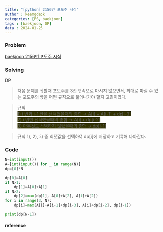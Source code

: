 ```yaml
---
title: "[python] 2156번 포도주 시식"
author : keemgdeok
categories: [PS, baekjoon]
tags : [baekjoon, DP]
data : 2024-01-26
---
```



### Problem
[baekjoon 2156번 포도주 시식](https://www.acmicpc.net/problem/2156)


### Solving
DP
> 처음 문제를 접할때 포도주를 3잔 연속으로 마시지 않으면서, 최대로 마실 수 있는 포도주의 양을 어떤 규칙으로 풀어나가야 할지 고민이였다.

>규칙  
>  <span style="background-color:#333300">1\) i 번과 i-1 번을 선택했을때의 총합 → A[i] + A[i-1] + dp[i-3]</span>  
> <span style="background-color:#333300">2\) i 번만 선택했을때의 총합 → A[i] + dp[i-2]</span>  
> <span style="background-color:#333300">3\) 아무것도 선택하지 않았을때의 총합 → dp[i-1]</span>  

> 규칙 1\), 2\), 3\) 중 최댓값을 선택하여 dp[i]에 저장하고 기록해 나아간다.


### Code
```py
N=int(input())
A=[int(input()) for _ in range(N)]
dp=[0]*N

dp[0]=A[0]
if N>1:
    dp[1]=A[0]+A[1]
if N>2:
    dp[2]=max(dp[1], A[0]+A[2], A[1]+A[2])
for i in range(3, N):
    dp[i]=max(A[i]+A[i-1]+dp[i-3], A[i]+dp[i-2], dp[i-1])

print(dp[N-1])

```


#### reference

